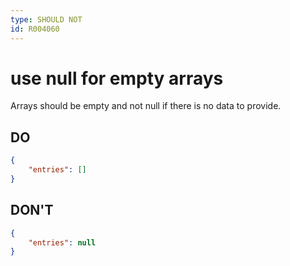 ```yaml
---
type: SHOULD NOT
id: R004060
---
```


# use null for empty arrays

Arrays should be empty and not null if there is no data to provide.

## DO

````json
{
    "entries": []
}
````

## DON'T

````json
{
    "entries": null
}
````

